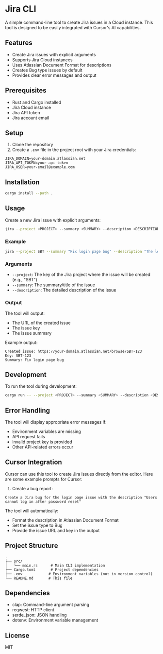 # Jira CLI

A simple command-line tool to create Jira issues in a Cloud instance. This tool is designed to be easily integrated with Cursor's AI capabilities.

## Features

- Create Jira issues with explicit arguments
- Supports Jira Cloud instances
- Uses Atlassian Document Format for descriptions
- Creates Bug type issues by default
- Provides clear error messages and output

## Prerequisites

- Rust and Cargo installed
- Jira Cloud instance
- Jira API token
- Jira account email

## Setup

1. Clone the repository
2. Create a `.env` file in the project root with your Jira credentials:
```env
JIRA_DOMAIN=your-domain.atlassian.net
JIRA_API_TOKEN=your-api-token
JIRA_USER=your-email@example.com
```

## Installation

```bash
cargo install --path .
```

## Usage

Create a new Jira issue with explicit arguments:

```bash
jira --project <PROJECT> --summary <SUMMARY> --description <DESCRIPTION>
```

### Example

```bash
jira --project SBT --summary "Fix login page bug" --description "The login page is not working properly"
```

### Arguments

- `--project`: The key of the Jira project where the issue will be created (e.g., "SBT")
- `--summary`: The summary/title of the issue
- `--description`: The detailed description of the issue

### Output

The tool will output:
- The URL of the created issue
- The issue key
- The issue summary

Example output:
```
Created issue: https://your-domain.atlassian.net/browse/SBT-123
Key: SBT-123
Summary: Fix login page bug
```

## Development

To run the tool during development:

```bash
cargo run -- --project <PROJECT> --summary <SUMMARY> --description <DESCRIPTION>
```

## Error Handling

The tool will display appropriate error messages if:
- Environment variables are missing
- API request fails
- Invalid project key is provided
- Other API-related errors occur

## Cursor Integration

Cursor can use this tool to create Jira issues directly from the editor. Here are some example prompts for Cursor:

1. Create a bug report:
```
Create a Jira bug for the login page issue with the description "Users cannot log in after password reset"
```


The tool will automatically:
- Format the description in Atlassian Document Format
- Set the issue type to Bug
- Provide the issue URL and key in the output

## Project Structure

```
.
├── src/
│   └── main.rs      # Main CLI implementation
├── Cargo.toml       # Project dependencies
├── .env            # Environment variables (not in version control)
└── README.md       # This file
```

## Dependencies

- clap: Command-line argument parsing
- reqwest: HTTP client
- serde_json: JSON handling
- dotenv: Environment variable management

## License

MIT